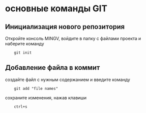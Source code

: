 # основные команды GIT

## Инициализация нового репозитория

Откройте консоль MINGV, войдите в папку с файлами проекта и наберите команду
```
    git init
```

## Добавление файла в коммит

создайте файл с нужным содержанием и введите команду
```
    git add "file names"
```
сохраните изменения, нажав клавиши

```
    ctrl+s
```